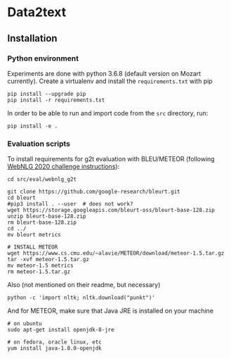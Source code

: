 # Data2text

## Installation

### Python environment
Experiments are done with python 3.6.8 (default version on Mozart currently).
Create a virtualenv and install the `requirements.txt` with pip

```
pip install --upgrade pip
pip install -r requirements.txt
```

In order to be able to run and import code from the `src` directory, run:
```
pip install -e .
```

### Evaluation scripts
To install requirements for g2t evaluation with BLEU/METEOR (following [WebNLG 2020 challenge
instructions](https://github.com/WebNLG/GenerationEval/blob/master/install_dependencies.sh)):

```
cd src/eval/webnlg_g2t

git clone https://github.com/google-research/bleurt.git
cd bleurt
#pip3 install . --user  # does not work?
wget https://storage.googleapis.com/bleurt-oss/bleurt-base-128.zip
unzip bleurt-base-128.zip
rm bleurt-base-128.zip 
cd ../
mv bleurt metrics

# INSTALL METEOR
wget https://www.cs.cmu.edu/~alavie/METEOR/download/meteor-1.5.tar.gz
tar -xvf meteor-1.5.tar.gz
mv meteor-1.5 metrics
rm meteor-1.5.tar.gz
```

Also (not mentioned on their readme, but necessary)
```
python -c 'import nltk; nltk.download("punkt")'
```

And for METEOR, make sure that Java JRE is installed on your machine

```
# on ubuntu
sudo apt-get install openjdk-8-jre

# on fedora, oracle linux, etc
yum install java-1.8.0-openjdk
```